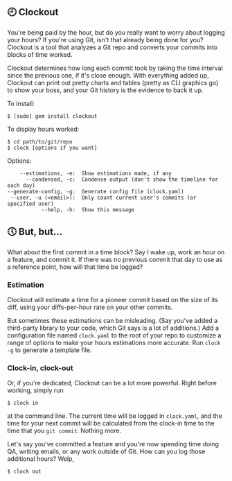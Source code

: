 ## :clock9: Clockout ##

You're being paid by the hour, but do you really want to worry about logging your hours? If you're using Git, isn't that already being done for you? Clockout is a tool that analyzes a Git repo and converts your commits into blocks of time worked.

Clockout determines how long each commit took by taking the time interval since the previous one, if it's close enough. With everything added up, Clockout can print out pretty charts and tables (pretty as CLI graphics go) to show your boss, and your Git history is the evidence to back it up.

To install:
```
$ [sudo] gem install clockout
```

To display hours worked:
```
$ cd path/to/git/repo
$ clock [options if you want]
```

Options:
```
    --estimations, -e:  Show estimations made, if any
      --condensed, -c:  Condense output (don't show the timeline for each day)
--generate-config, -g:  Generate config file (clock.yaml)
 --user, -u (<email>):  Only count current user's commits (or specified user)
           --help, -h:  Show this message
```

## :clock5: But, but... ##

What about the first commit in a time block? Say I wake up, work an hour on a feature, and commit it. If there was no previous commit that day to use as a reference point, how will that time be logged?

### Estimation ###

Clockout will estimate a time for a pioneer commit based on the size of its diff, using your diffs-per-hour rate on your other commits.

But sometimes these estimations can be misleading. (Say you've added a third-party library to your code, which Git says is a lot of additions.) Add a configuration file named `clock.yaml` to the root of your repo to customize a range of options to make your hours estimations more accurate. Run `clock -g` to generate a template file.

### Clock-in, clock-out ###

Or, if you're dedicated, Clockout can be a lot more powerful. Right before working, simply run
```
$ clock in
```
at the command line. The current time will be logged in `clock.yaml`, and the time for your next commit will be calculated from the clock-in time to the time that you `git commit`. Nothing more.

Let's say you've committed a feature and you're now spending time doing QA, writing emails, or any work outside of Git. How can you log those additional hours? Welp,
```
$ clock out
```